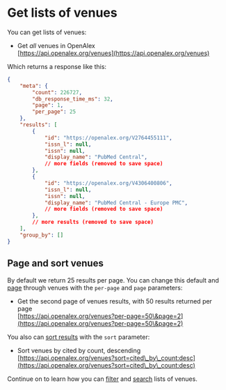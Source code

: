 # Get lists of venues

You can get lists of venues:

* Get _all_ venues in OpenAlex\
  [https://api.openalex.org/venues](https://api.openalex.org/venues)

Which returns a response like this:

```json
{
    "meta": {
        "count": 226727,
        "db_response_time_ms": 32,
        "page": 1,
        "per_page": 25
    },
    "results": [
        {
            "id": "https://openalex.org/V2764455111",
            "issn_l": null,
            "issn": null,
            "display_name": "PubMed Central",
            // more fields (removed to save space)
        },
        {
            "id": "https://openalex.org/V4306400806",
            "issn_l": null,
            "issn": null,
            "display_name": "PubMed Central - Europe PMC",
            // more fields (removed to save space)
        },
        // more results (removed to save space)
    ],
    "group_by": []
}
```

## Page and sort venues

By default we return 25 results per page. You can change this default and [page](../../how-to-use-the-api/get-lists-of-entities/paging.md) through venues with the `per-page` and `page` parameters:

* Get the second page of venues results, with 50 results returned per page\
  [https://api.openalex.org/venues?per-page=50\&page=2](https://api.openalex.org/venues?per-page=50\&page=2)

You also can [sort results](../../how-to-use-the-api/get-lists-of-entities/sort-entity-lists.md) with the `sort` parameter:

* Sort venues by cited by count, descending\
  [https://api.openalex.org/venues?sort=cited\_by\_count:desc](https://api.openalex.org/venues?sort=cited\_by\_count:desc)

Continue on to learn how you can [filter](filter-venues.md) and [search](search-venues.md) lists of venues.
